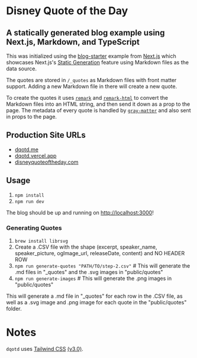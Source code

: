 # Disney Quote of the Day

## A statically generated blog example using Next.js, Markdown, and TypeScript

This was initialized using the [blog-starter](https://github.com/vercel/next.js/tree/canary/examples/blog-starter) example from [Next.js](https://nextjs.org/) which showcases Next.js's [Static Generation](https://nextjs.org/docs/basic-features/pages) feature using Markdown files as the data source.

The quotes are stored in `/_quotes` as Markdown files with front matter support. Adding a new Markdown file in there will create a new quote.

To create the quotes it uses [`remark`](https://github.com/remarkjs/remark) and [`remark-html`](https://github.com/remarkjs/remark-html) to convert the Markdown files into an HTML string, and then send it down as a prop to the page. The metadata of every quote is handled by [`gray-matter`](https://github.com/jonschlinkert/gray-matter) and also sent in props to the page.

## Production Site URLs
* [dqotd.me](https://dqotd.me)
* [dqotd.vercel.app](https://dqotd.vercel.app)
* [disneyquoteoftheday.com](https://disneyquoteoftheday.com)

## Usage

1. `npm install`
2. `npm run dev`

The blog should be up and running on [http://localhost:3000](http://localhost:3000)!

### Generating Quotes

1. `brew install librsvg`
2. Create a .CSV file with the shape (excerpt, speaker_name, speaker_picture, ogImage_url, releaseDate, content) and NO HEADER ROW
3. `npm run generate-quotes "PATH/TO/step-2.csv"` # This will generate the .md files in "_quotes" and the .svg images in "public/quotes"
4. `npm run generate-images` # This will generate the .png images in "public/quotes"

This will generate a .md file in "_quotes" for each row in the .CSV file, as well as a .svg image and .png image for each quote in the "public/quotes" folder.

# Notes

`dqotd` uses [Tailwind CSS](https://tailwindcss.com) [(v3.0)](https://tailwindcss.com/blog/tailwindcss-v3).
